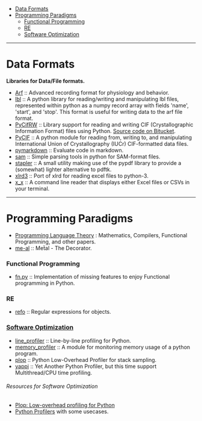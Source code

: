 + [Data Formats](#data-formats)
+ [Programming Paradigms](#programming-paradigms)
   + [Functional Programming](#functional-programming)
   + [RE](#re)
   + [Software Optimization](#software-optimization)

----

# Data Formats
**Libraries for Data/File formats.**
+ [Arf](https://github.com/melizalab/arf) :: Advanced recording format for physiology and behavior.
+ [lbl](https://github.com/kylerbrown/lbl) :: A python library for reading/writing and manipulating lbl files, represented within python as a numpy record array with fields 'name', 'start', and 'stop'. This format is useful for writing data to the arf file format.
+ [PyCifRW](https://pypi.python.org/pypi/PyCifRW/3.6.2) :: Library support for reading and writing CIF (Crystallographic Information Format) files using Python. [Source code on Bitucket](https://bitbucket.org/jamesrhester/pycifrw/).
+ [PyCIF](https://github.com/quantumjockey/pycif) :: A python module for reading from, writing to, and manipulating International Union of Crystallography (IUCr) CIF-formatted data files.
+ [pymarkdown](https://github.com/mrocklin/pymarkdown) :: Evaluate code in markdown.
+ [sam](https://github.com/smdabdoub/sam) :: Simple parsing tools in python for SAM-format files.
+ [stapler](https://github.com/hellerbarde/stapler) :: A small utility making use of the pypdf library to provide a (somewhat) lighter alternative to pdftk. 
+ [xlrd3](https://github.com/joidegn/xlrd3) :: Port of xlrd for reading excel files to python-3. 
+ [x_x](https://github.com/krockode/x_x) :: A command line reader that displays either Excel files or CSVs in your terminal.

----

# Programming Paradigms
+ [Programming Language Theory](https://github.com/steshaw/plt-study) : Mathematics, Compilers, Functional Programming, and other papers.
+ [me-al](https://github.com/dabeaz/me-al) :: Meẗal - The Decorator.

### Functional Programming 
+ [fn.py](https://github.com/kachayev/fn.py) :: Implementation of missing features to enjoy Functional programming in Python.

### RE
+ [refo](https://github.com/machinalis/refo) :: Regular expressions for objects. 

### [Software Optimization](https://en.wikipedia.org/wiki/Category:Software_optimization) 
+ [line_profiler](https://github.com/rkern/line_profiler) :: Line-by-line profiling for Python. 
+ [memory_profiler](https://pypi.python.org/pypi/memory_profiler) :: A module for monitoring memory usage of a python program.
+ [plop](https://github.com/bdarnell/plop) :: Python Low-Overhead Profiler for stack sampling. 
+ [yappi](https://code.google.com/p/yappi/) :: Yet Another Python Profiler, but this time support Multithread/CPU time profiling.

###### Resources for Software Optimization
+ [Plop: Low-overhead profiling for Python](https://blogs.dropbox.com/tech/2012/07/plop-low-overhead-profiling-for-python/)
+ [Python Profilers](http://pansop.com/1003/) with some usecases.



